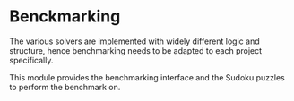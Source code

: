 # Benckmarking

The various solvers are implemented with widely different logic and structure, hence benchmarking needs to be adapted to
each project specifically.

This module provides the benchmarking interface and the Sudoku puzzles to perform the benchmark on.
